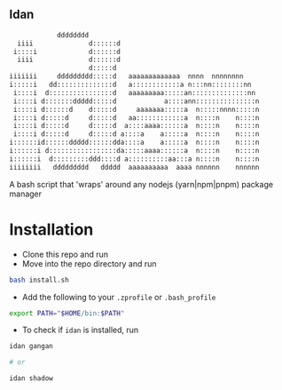 ## Idan

```bash
            dddddddd
  iiii              d::::::d
 i::::i             d::::::d
  iiii              d::::::d
                    d:::::d
iiiiiii     ddddddddd:::::d   aaaaaaaaaaaaa  nnnn  nnnnnnnn
i:::::i   dd::::::::::::::d   a::::::::::::a n:::nn::::::::nn
 i::::i  d::::::::::::::::d   aaaaaaaaa:::::an::::::::::::::nn
 i::::i d:::::::ddddd:::::d            a::::ann:::::::::::::::n
 i::::i d::::::d    d:::::d     aaaaaaa:::::a  n:::::nnnn:::::n
 i::::i d:::::d     d:::::d   aa::::::::::::a  n::::n    n::::n
 i::::i d:::::d     d:::::d  a::::aaaa::::::a  n::::n    n::::n
 i::::i d:::::d     d:::::d a::::a    a:::::a  n::::n    n::::n
i::::::id::::::ddddd::::::dda::::a    a:::::a  n::::n    n::::n
i::::::i d:::::::::::::::::da:::::aaaa::::::a  n::::n    n::::n
i::::::i  d:::::::::ddd::::d a::::::::::aa:::a n::::n    n::::n
iiiiiiii   ddddddddd   ddddd  aaaaaaaaaa  aaaa nnnnnn    nnnnnn
```

A bash script that 'wraps' around any nodejs (yarn|npm|pnpm) package manager

# Installation

- Clone this repo and run
- Move into the repo directory and run

```bash
bash install.sh
```

- Add the following to your `.zprofile` or `.bash_profile`

```bash
export PATH="$HOME/bin:$PATH"
```

- To check if `idan` is installed, run

```bash
idan gangan

# or

idan shadow
```
